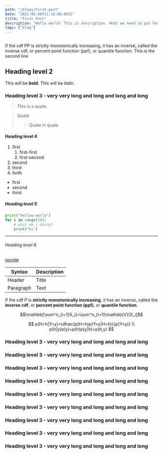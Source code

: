 ```yaml
---
path: "/blogs/first-post"
date: "2022-05-08T21:10:00.063Z"
title: "First Post"
description: "Hello world! This is description. What we need to put here? I don't know. But this should be a very interesting things to do. Let's do it."
tags: ["blog"]
---
```


```toc

```
If the cdf PP is strictly monotonically increasing, it has an inverse, called the inverse cdf, or percent point function (ppf), or quantile function.
This is the second line

## Heading level 2
This will be **bold**.
This will be *italic*.

### Heading level 3 - very very long and long and long and long 
> This is a quate.

> Quate
>> Quate in quate

#### Heading level 4
1. first
    1. first-first
    2. first-second
2. second
3. third
5. forth

* first
* second
* third

##### Heading level 5
```python
print("hellow world")
for i in range(10):
    # what am i doing?
    print("hi")
```

---
###### Heading level 6
[google](http://www.google.com)

| Syntax      | Description |
| ----------- | ----------- |
| Header      | Title       |
| Paragraph   | Text        |

If the cdf $P$ is **strictly monotonically increasing**, it has an inverse, called the **inverse cdf**, or **percent point function (ppf)**, or **quantile function**.

$$\mathbb[\sum^n_{i=1}X_i]=\sum^n_{i=1}\mathbb{V}[X_i]$$

$$
p(H=h|Y=y)=\dfrac{p(H=h)p(Y=y|H=h)}{p(Y=y)} \\
p(h|y)p(y)=p(h)p(y|h)=p(h,y)
$$

### Heading level 3 - very very long and long and long and long 

### Heading level 3 - very very long and long and long and long 

### Heading level 3 - very very long and long and long and long 

### Heading level 3 - very very long and long and long and long 

### Heading level 3 - very very long and long and long and long 

### Heading level 3 - very very long and long and long and long 

### Heading level 3 - very very long and long and long and long 

### Heading level 3 - very very long and long and long and long 

### Heading level 3 - very very long and long and long and long 